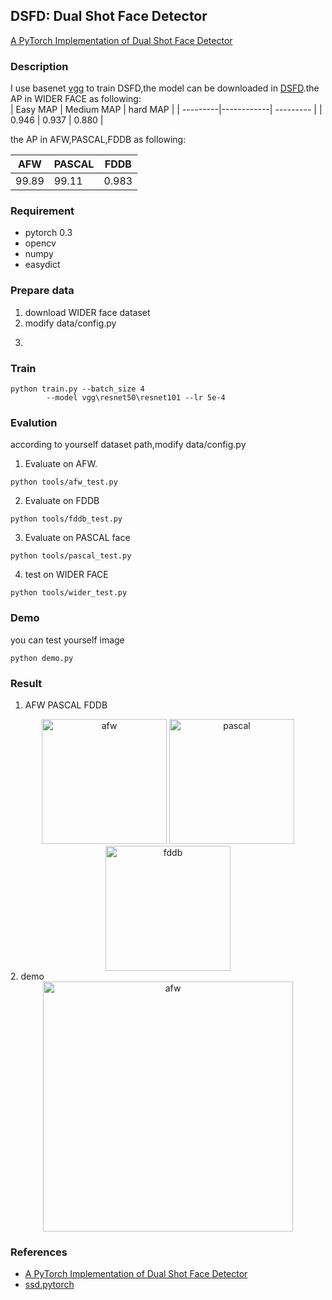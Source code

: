 ## DSFD: Dual Shot Face Detector ##
[A PyTorch Implementation of Dual Shot Face Detector](https://arxiv.org/abs/1810.10220?utm_source=feedburner&utm_medium=feed&utm_campaign=Feed%3A+arxiv%2FQSXk+%28ExcitingAds%21+cs+updates+on+arXiv.org%29)

### Description
I use basenet [vgg](https://pan.baidu.com/s/1Q-YqoxJyqvln6KTcIck1tQ) to train DSFD,the model can be downloaded in [DSFD](https://pan.baidu.com/s/199wYHG1ilUu8vFJ3vz6Wjw).the AP in WIDER FACE as following:  
| Easy MAP | Medium MAP	|  hard MAP |
| ---------|------------| --------- |
|	0.946  |    0.937   |  0.880    | 
 
the AP in AFW,PASCAL,FDDB as following:

| 	AFW     |   PASCAL	|   FDDB   |
| --------- |-----------| ---------|
|	99.89   |    99.11  |  0.983   | 

### Requirement
* pytorch 0.3 
* opencv 
* numpy 
* easydict

### Prepare data 
1. download WIDER face dataset
2. modify data/config.py 
3. ``` python prepare_wider_data.py 


### Train 
``` 
python train.py --batch_size 4 
		--model vgg\resnet50\resnet101 --lr 5e-4
``` 

### Evalution
according to yourself dataset path,modify data/config.py 
1. Evaluate on AFW.
```
python tools/afw_test.py
```
2. Evaluate on FDDB 
```
python tools/fddb_test.py
```
3. Evaluate on PASCAL  face 
``` 
python tools/pascal_test.py
```
4. test on WIDER FACE 
```
python tools/wider_test.py
```
### Demo 
you can test yourself image
```
python demo.py
```

### Result
1. AFW PASCAL FDDB
<div align="center">
<img src="https://github.com/yxlijun/S3FD.pytorch/blob/master/img/AFW.png" height="200px" alt="afw" >
<img src="https://github.com/yxlijun/S3FD.pytorch/blob/master/img/pascal.png" height="200px" alt="pascal" >
<img src="https://github.com/yxlijun/S3FD.pytorch/blob/master/img/FDDB.png" height="200px" alt="fddb" >     
</div>
2. demo
<div align="center">
<img src="https://github.com/yxlijun/S3FD.pytorch/blob/master/tmp/test2.jpg" height="400px" alt="afw" >
</div>


### References
* [A PyTorch Implementation of Dual Shot Face Detector](https://arxiv.org/abs/1810.10220?utm_source=feedburner&utm_medium=feed&utm_campaign=Feed%3A+arxiv%2FQSXk+%28ExcitingAds%21+cs+updates+on+arXiv.org%29)
* [ssd.pytorch](https://github.com/amdegroot/ssd.pytorch)
